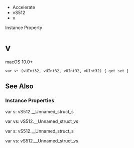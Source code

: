 

- Accelerate
- vS512
-  v 

Instance Property

# v

macOS 10.0+

``` source
var v: (vUInt32, vUInt32, vUInt32, vUInt32) { get set }
```

## See Also

### Instance Properties

var s: vS512.__Unnamed_struct_s

var vs: vS512.__Unnamed_struct_vs

var s: vS512.__Unnamed_struct_s

var vs: vS512.__Unnamed_struct_vs

